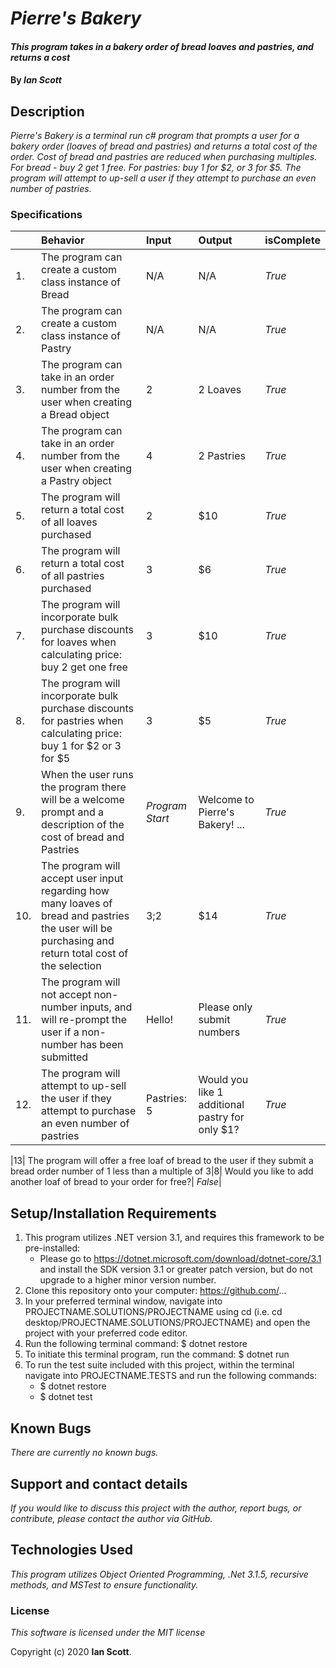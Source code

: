 # _Pierre's Bakery_

#### _This program takes in a bakery order of bread loaves and pastries, and returns a cost_
#### By _**Ian Scott**_

## Description

_Pierre's Bakery is a terminal run c# program that prompts a user for a bakery order (loaves of bread and pastries) and returns a total cost of the order. Cost of bread and pastries are reduced when purchasing multiples. For bread - buy 2 get 1 free. For pastries: buy 1 for $2, or 3 for $5. The program will attempt to up-sell a user if they attempt to purchase an even number of pastries._

### Specifications
| | Behavior | Input | Output | isComplete |
| :-------------     | :-------------     | :------------- | :------------- |:------------- |
|1.|The program can create a custom class instance of Bread | N/A |N/A  | _True_ |
|2.|The program can create a custom class instance of Pastry | N/A | N/A | _True_ |
|3.|The program can take in an order number from the user when creating a Bread object | 2 | 2 Loaves |_True_ |
|4.|The program can take in an order number from the user when creating a Pastry object | 4 | 2 Pastries |_True_ |
|5.|The program will return a total cost of all loaves purchased | 2 | $10 |_True_|
|6.|The program will return a total cost of all pastries purchased | 3 | $6 |_True_|
|7.|The program will incorporate bulk purchase discounts for loaves when calculating price: buy 2 get one free | 3 | $10 |_True_|
|8.|The program will incorporate bulk purchase discounts for pastries when calculating price: buy 1 for $2 or 3 for $5 | 3 | $5 |_True_|
|9.|When the user runs the program there will be a welcome prompt and a description of the cost of bread and Pastries | _Program Start_ | Welcome to Pierre's Bakery! ... |_True_|
|10.|The program will accept user input regarding how many loaves of bread and pastries the user will be purchasing and return total cost of the selection | 3;2 | $14 |_True_|
|11.| The program will not accept non-number inputs, and will re-prompt the user if a non-number has been submitted | Hello! | Please only submit numbers | _True_|
|12.| The program will attempt to up-sell the user if they attempt to purchase an even number of pastries | Pastries: 5 | Would you like 1 additional pastry for only $1? |_True_|

|13| The program will offer a free loaf of bread to the user if they submit a bread order number of 1 less than a multiple of 3|8| Would you like to add another loaf of bread to your order for free?| _False_|


## Setup/Installation Requirements

1. This program utilizes .NET version 3.1, and requires this framework to be pre-installed:
    * Please go to https://dotnet.microsoft.com/download/dotnet-core/3.1 and install the SDK   version 3.1 or greater patch version, but do not upgrade to a higher minor version number.
2. Clone this repository onto your computer: https://github.com/...
3. In your preferred terminal window, navigate into PROJECTNAME.SOLUTIONS/PROJECTNAME using cd (i.e. cd desktop/PROJECTNAME.SOLUTIONS/PROJECTNAME) and open the project with your preferred code editor.
4. Run the following terminal command: $ dotnet restore
5. To initiate this terminal program, run the command: $ dotnet run
6. To run the test suite included with this project, within the terminal navigate into PROJECTNAME.TESTS and run the following commands:
    * $ dotnet restore
    * $ dotnet test


## Known Bugs

_There are currently no known bugs._

## Support and contact details

_If you would like to discuss this project with the author, report bugs, or contribute, please contact the author via GitHub._

## Technologies Used

_This program utilizes Object Oriented Programming, .Net 3.1.5, recursive methods, and MSTest to ensure functionality._

### License

_This software is licensed under the MIT license_

Copyright (c) 2020 **Ian Scott**.